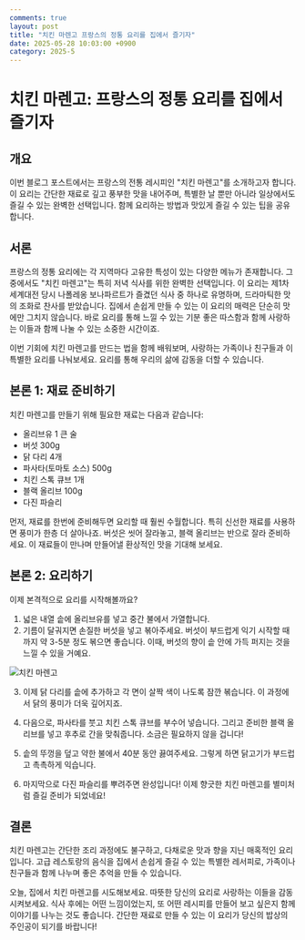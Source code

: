 ```yaml
---
comments: true
layout: post
title: "치킨 마렌고 프랑스의 정통 요리를 집에서 즐기자"
date: 2025-05-28 10:03:00 +0900
category: 2025-5
---
```


# 치킨 마렌고: 프랑스의 정통 요리를 집에서 즐기자

## 개요
이번 블로그 포스트에서는 프랑스의 전통 레시피인 "치킨 마렌고"를 소개하고자 합니다. 이 요리는 간단한 재료로 깊고 풍부한 맛을 내어주며, 특별한 날 뿐만 아니라 일상에서도 즐길 수 있는 완벽한 선택입니다. 함께 요리하는 방법과 맛있게 즐길 수 있는 팁을 공유합니다.

## 서론
프랑스의 정통 요리에는 각 지역마다 고유한 특성이 있는 다양한 메뉴가 존재합니다. 그중에서도 "치킨 마렌고"는 특히 저녁 식사를 위한 완벽한 선택입니다. 이 요리는 제1차 세계대전 당시 나폴레옹 보나파르트가 즐겼던 식사 중 하나로 유명하며, 드라마틱한 맛의 조화로 찬사를 받았습니다. 집에서 손쉽게 만들 수 있는 이 요리의 매력은 단순히 맛에만 그치지 않습니다. 바로 요리를 통해 느낄 수 있는 기분 좋은 따스함과 함께 사랑하는 이들과 함께 나눌 수 있는 소중한 시간이죠.

이번 기회에 치킨 마렌고를 만드는 법을 함께 배워보며, 사랑하는 가족이나 친구들과 이 특별한 요리를 나눠보세요. 요리를 통해 우리의 삶에 감동을 더할 수 있습니다.

## 본론 1: 재료 준비하기
치킨 마렌고를 만들기 위해 필요한 재료는 다음과 같습니다:

- 올리브유 1 큰 술
- 버섯 300g 
- 닭 다리 4개
- 파사타(토마토 소스) 500g
- 치킨 스톡 큐브 1개
- 블랙 올리브 100g
- 다진 파슬리

먼저, 재료를 한번에 준비해두면 요리할 때 훨씬 수월합니다. 특히 신선한 재료를 사용하면 풍미가 한층 더 살아나죠. 버섯은 씻어 잘라놓고, 블랙 올리브는 반으로 잘라 준비하세요. 이 재료들이 만나며 만들어낼 환상적인 맛을 기대해 보세요.

## 본론 2: 요리하기
이제 본격적으로 요리를 시작해볼까요?

1. 넓은 내열 솥에 올리브유를 넣고 중간 불에서 가열합니다. 
2. 기름이 달궈지면 손질한 버섯을 넣고 볶아주세요. 버섯이 부드럽게 익기 시작할 때까지 약 3-5분 정도 볶으면 좋습니다. 이때, 버섯의 향이 솥 안에 가득 퍼지는 것을 느낄 수 있을 거예요.

![치킨 마렌고](https://www.themealdb.com/images/media/meals/qpxvuq1511798906.jpg)

3. 이제 닭 다리를 솥에 추가하고 각 면이 살짝 색이 나도록 잠깐 볶습니다. 이 과정에서 닭의 풍미가 더욱 깊어지죠.
4. 다음으로, 파사타를 붓고 치킨 스톡 큐브를 부수어 넣습니다. 그리고 준비한 블랙 올리브를 넣고 후추로 간을 맞춰줍니다. 소금은 필요하지 않을 겁니다!

5. 솥의 뚜껑을 덮고 약한 불에서 40분 동안 끓여주세요. 그렇게 하면 닭고기가 부드럽고 촉촉하게 익습니다. 

6. 마지막으로 다진 파슬리를 뿌려주면 완성입니다! 이제 향긋한 치킨 마렌고를 별미처럼 즐길 준비가 되었네요!

## 결론
치킨 마렌고는 간단한 조리 과정에도 불구하고, 다채로운 맛과 향을 지닌 매혹적인 요리입니다. 고급 레스토랑의 음식을 집에서 손쉽게 즐길 수 있는 특별한 레서피로, 가족이나 친구들과 함께 나누며 좋은 추억을 만들 수 있습니다. 

오늘, 집에서 치킨 마렌고를 시도해보세요. 따뜻한 당신의 요리로 사랑하는 이들을 감동시켜보세요. 식사 후에는 어떤 느낌이었는지, 또 어떤 레시피를 만들어 보고 싶은지 함께 이야기를 나누는 것도 좋습니다. 간단한 재료로 만들 수 있는 이 요리가 당신의 밥상의 주인공이 되기를 바랍니다!